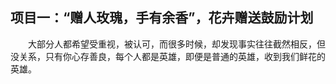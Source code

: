 ## 项目一：“赠人玫瑰，手有余香”，花卉赠送鼓励计划
　　大部分人都希望受重视，被认可，而很多时候，却发现事实往往截然相反，但没关系，只有你心存善良，每个人都是英雄，即便是普通的英雄，收到我们鲜花的英雄。
